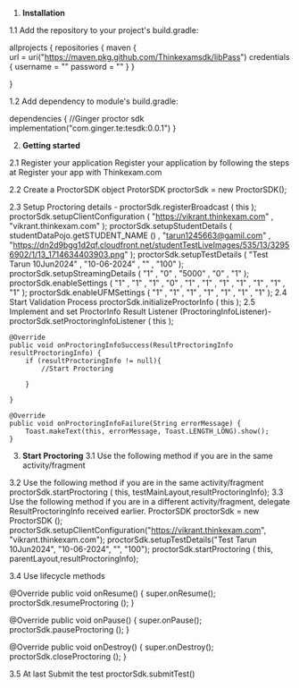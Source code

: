 1. **Installation**

1.1 Add the repository to your project's build.gradle:

allprojects {
    repositories {
         maven {   
             url = uri("https://maven.pkg.github.com/Thinkexamsdk/libPass")
              credentials {
                  username = "<username>"
                  password = "<token>"
              }
        }
  
}


1.2 Add dependency to module's build.gradle:

dependencies {
    //Ginger proctor sdk
    implementation("com.ginger.te:tesdk:0.0.1")
}

2. **Getting started**

2.1 Register your application
Register your application by following the steps at Register your app with Thinkexam.com

2.2 Create a ProctorSDK object
ProtorSDK proctorSdk = new ProctorSDK();

2.3 Setup Proctoring details -
            proctorSdk.registerBroadcast ( this );
            proctorSdk.setupClientConfiguration ( "https://vikrant.thinkexam.com" , "vikrant.thinkexam.com" );
            proctorSdk.setupStudentDetails ( studentDataPojo.getSTUDENT_NAME () , "tarun1245663@gamil.com" , "https://dn2d9bgg1d2qf.cloudfront.net/studentTestLiveImages/535/13/32956902/1/13_1714634403903.png" );
            proctorSdk.setupTestDetails ( "Test Tarun 10Jun2024" , "10-06-2024" , "" , "100" );
            proctorSdk.setupStreamingDetails ( "1" , "0" , "5000" , "0" , "1" );
            proctorSdk.enableSettings ( "1" , "1" , "1" , "0" , "1" , "1" , "1" , "1" , "1" , "1" , "1" );
            proctorSdk.enableUFMSettings ( "1" , "1" , "1" , "1" , "1" , "1" , "1" );
2.4 Start Validation Process
            proctorSdk.initializeProctorInfo ( this );
2.5 Implement and set ProctorInfo Result Listener (ProctoringInfoListener)-
            proctorSdk.setProctoringInfoListener ( this );
            
             
    @Override
    public void onProctoringInfoSuccess(ResultProctoringInfo resultProctoringInfo) {
        if (resultProctoringInfo != null){
            //Start Proctoring
          
        }

    }

    @Override
    public void onProctoringInfoFailure(String errorMessage) {
        Toast.makeText(this, errorMessage, Toast.LENGTH_LONG).show();
    }

3. **Start Proctoring**
3.1 Use the following method if you are in the same activity/fragment
   
3.2 Use the following method if you are in the same activity/fragment
        proctorSdk.startProctoring ( this, testMainLayout,resultProctoringInfo);
3.3 Use the following method if you are in a different activity/fragment, delegate ResultProctoringInfo received earlier.
        ProctorSDK proctorSdk = new ProctorSDK ();
        proctorSdk.setupClientConfiguration("https://vikrant.thinkexam.com", "vikrant.thinkexam.com");
        proctorSdk.setupTestDetails("Test Tarun 10Jun2024", "10-06-2024", "", "100");
        proctorSdk.startProctoring ( this, parentLayout,resultProctoringInfo);

3.4 Use lifecycle methods

 @Override
  public void onResume() {
        super.onResume();
         proctorSdk.resumeProctoring ();
        }
        
  @Override
  public void onPause() {
        super.onPause();
         proctorSdk.pauseProctoring ();
        }

  @Override
  public void onDestroy() {
        super.onDestroy();
         proctorSdk.closeProctoring ();
        }
        
3.5 At last Submit the test
  proctorSdk.submitTest()
    

            
